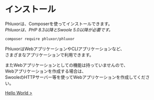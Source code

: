 # インストール

Phluxorは、Composerを使ってインストールできます。  
*Phluxorは、PHP 8.3以降とSwoole 5.0以降が必要です。*  

```bash
composer require phluxor/phluxor
```

PhluxorはWebアプリケーションやCLIアプリケーションなど、  
さまざまなアプリケーションで利用できます。  

またWebアプリケーションとしての機能は持っていませんので、  
Webアプリケーションを作成する場合は、  
SwooleのHTTPサーバー等を使ってWebアプリケーションを作成してください。  

[Hello World >](ja/guide/hello.md)
